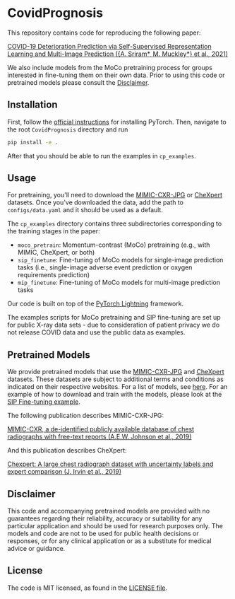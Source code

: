 # CovidPrognosis

This repository contains code for reproducing the following paper:

[COVID-19 Deterioration Prediction via Self-Supervised Representation Learning
and Multi-Image Prediction ({A. Sriram*, M. Muckley*} et al., 2021)](https://arxiv.org/abs/2101.04909)

We also include models from the MoCo pretraining process for groups interested
in fine-tuning them on their own data. Prior to using this code or pretrained
models please consult the [Disclaimer](#Disclaimer).

## Installation

First, follow the
[official instructions](https://pytorch.org/get-started/locally/) for
installing PyTorch. Then, navigate to the root `CovidPrognosis` directory and
run

```bash
pip install -e .
```

After that you should be able to run the examples in `cp_examples`.

## Usage

For pretraining, you'll need to download the
[MIMIC-CXR-JPG](https://physionet.org/content/mimic-cxr/2.0.0/) or
[CheXpert](https://stanfordmlgroup.github.io/competitions/chexpert/) datasets.
Once you've downloaded the data, add the path to `configs/data.yaml` and it
should be used as a default.

The `cp_examples` directory contains three subdirectories corresponding to the
training stages in the paper:

- `moco_pretrain`: Momentum-contrast (MoCo) pretraining (e.g., with MIMIC,
CheXpert, or both)
- `sip_finetune`: Fine-tuning of MoCo models for single-image prediction tasks
(i.e., single-image adverse event prediction or oxygen requirements prediction)
- `mip_finetune`: Fine-tuning of MoCo models for multi-image prediction tasks

Our code is built on top of the
[PyTorch Lightning](https://www.pytorchlightning.ai/) framework.

The examples scripts for MoCo pretraining and SIP fine-tuning are set up for
public X-ray data sets - due to consideration of patient privacy we do not
release COVID data and use the public data as examples.

## Pretrained Models

We provide pretrained models that use the
[MIMIC-CXR-JPG](https://physionet.org/content/mimic-cxr/2.0.0/) and
[CheXpert](https://stanfordmlgroup.github.io/competitions/chexpert/)
datasets. These datasets are subject to additional terms and conditions as
indicated on their respective websites. For a list of models, see
[here](configs/models.yaml). For an example of how to download and train with
the models, please look at the
[SIP Fine-tuning example](cp_examples/sip_finetune).

The following publication describes MIMIC-CXR-JPG:

[MIMIC-CXR, a de-identified publicly available database of chest radiographs with free-text reports (A.E.W. Johnson et al., 2019)](https://www.nature.com/articles/s41597-019-0322-0)

And this publication describes CheXpert:

[Chexpert: A large chest radiograph dataset with uncertainty labels and expert comparison (J. Irvin et al., 2019)](https://ojs.aaai.org//index.php/AAAI/article/view/3834)

## Disclaimer

This code and accompanying pretrained models are provided with no guarantees
regarding their reliability, accuracy or suitability for any particular
application and should be used for research purposes only. The models and code
are not to be used for public health decisions or responses, or for any
clinical application or as a substitute for medical advice or guidance.

## License

The code is MIT licensed, as found in the [LICENSE file](LICENSE).
